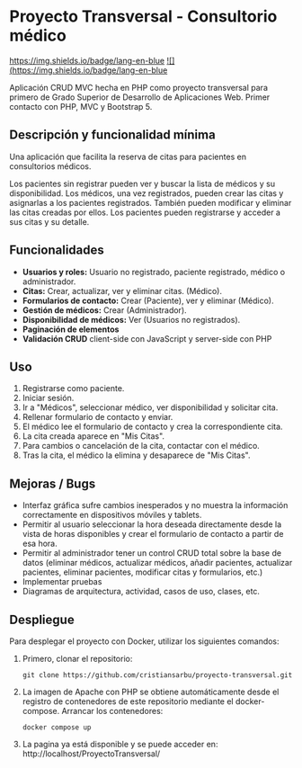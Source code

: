 # Proyecto Transversal - Consultorio médico
<a>https://img.shields.io/badge/lang-en-blue</a>
<a href="https://github.com/cristiansarbu/proyecto-transversal">![](https://img.shields.io/badge/lang-en-blue</a>


Aplicación CRUD MVC hecha en PHP como proyecto transversal para primero de Grado Superior de Desarrollo de Aplicaciones Web. Primer contacto con PHP, MVC y Bootstrap 5.

## Descripción y funcionalidad mínima
Una aplicación que facilita la reserva de citas para pacientes en consultorios médicos.

Los pacientes sin registrar pueden ver y buscar la lista de médicos y su disponibilidad. Los médicos, una vez registrados, pueden crear las citas y asignarlas a los pacientes registrados. También pueden modificar y eliminar las citas creadas por ellos. Los pacientes pueden registrarse y acceder a sus citas y su detalle.

## Funcionalidades
- **Usuarios y roles:** Usuario no registrado, paciente registrado, médico o administrador.
- **Citas:** Crear, actualizar, ver y eliminar citas. (Médico).
- **Formularios de contacto:** Crear (Paciente), ver y eliminar (Médico).
- **Gestión de médicos:** Crear (Administrador). 
- **Disponibilidad de médicos:** Ver (Usuarios no registrados). 
- **Paginación de elementos**
- **Validación CRUD** client-side con JavaScript y server-side con PHP

## Uso

 1. Registrarse como paciente.
 2. Iniciar sesión.
 3. Ir a "Médicos", seleccionar médico, ver disponibilidad y solicitar cita.
 4. Rellenar formulario de contacto y enviar.
 5. El médico lee el formulario de contacto y crea la correspondiente cita.
 6. La cita creada aparece en "Mis Citas".
 7. Para cambios o cancelación de la cita, contactar con el médico.
 8. Tras la cita, el médico la elimina y desaparece de "Mis Citas".

## Mejoras / Bugs

 - Interfaz gráfica sufre cambios inesperados y no muestra la información correctamente en dispositivos móviles y tablets.
 - Permitir al usuario seleccionar la hora deseada directamente desde la vista de horas disponibles y crear el formulario de contacto a partir de esa hora.
 - Permitir al administrador tener un control CRUD total sobre la base de datos (eliminar médicos, actualizar médicos, añadir pacientes, actualizar pacientes, eliminar pacientes, modificar citas y formularios, etc.)
 - Implementar pruebas
 - Diagramas de arquitectura, actividad, casos de uso, clases, etc.

## Despliegue
Para desplegar el proyecto con Docker, utilizar los siguientes comandos:
1. Primero, clonar el repositorio:
	```git
	git clone https://github.com/cristiansarbu/proyecto-transversal.git
	``` 
2. La imagen de Apache con PHP se obtiene automáticamente desde el registro de contenedores de este repositorio mediante el docker-compose. Arrancar los contenedores:
	```docker
	docker compose up
	```
3. La pagina ya está disponible y se puede acceder en: http://localhost/ProyectoTransversal/


